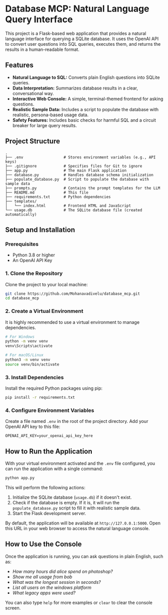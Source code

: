 # Database MCP: Natural Language Query Interface

This project is a Flask-based web application that provides a natural language interface for querying a SQLite database. It uses the OpenAI API to convert user questions into SQL queries, executes them, and returns the results in a human-readable format.

## Features

- **Natural Language to SQL:** Converts plain English questions into SQLite queries.
- **Data Interpretation:** Summarizes database results in a clear, conversational way.
- **Interactive Web Console:** A simple, terminal-themed frontend for asking questions.
- **Realistic Sample Data:** Includes a script to populate the database with realistic, persona-based usage data.
- **Safety Features:** Includes basic checks for harmful SQL and a circuit breaker for large query results.

## Project Structure

```
.
├── .env                  # Stores environment variables (e.g., API keys)
├── .gitignore            # Specifies files for Git to ignore
├── app.py                # The main Flask application
├── database.py           # Handles database schema initialization
├── populate_database.py  # Script to populate the database with sample data
├── prompts.py            # Contains the prompt templates for the LLM
├── README.md             # This file
├── requirements.txt      # Python dependencies
├── templates/
│   └── index.html        # Frontend HTML and JavaScript
└── usage.db              # The SQLite database file (created automatically)
```

## Setup and Installation

### Prerequisites

- Python 3.8 or higher
- An OpenAI API Key

### 1. Clone the Repository

Clone the project to your local machine:

```bash
git clone https://github.com/Mohanavadivelu/database_mcp.git
cd database_mcp
```

### 2. Create a Virtual Environment

It is highly recommended to use a virtual environment to manage dependencies.

```bash
# For Windows
python -m venv venv
venv\Scripts\activate

# For macOS/Linux
python3 -m venv venv
source venv/bin/activate
```

### 3. Install Dependencies

Install the required Python packages using pip:

```bash
pip install -r requirements.txt
```

### 4. Configure Environment Variables

Create a file named `.env` in the root of the project directory. Add your OpenAI API key to this file:

```
OPENAI_API_KEY=your_openai_api_key_here
```

## How to Run the Application

With your virtual environment activated and the `.env` file configured, you can run the application with a single command:

```bash
python app.py
```

This will perform the following actions:
1.  Initialize the SQLite database (`usage.db`) if it doesn't exist.
2.  Check if the database is empty. If it is, it will run the `populate_database.py` script to fill it with realistic sample data.
3.  Start the Flask development server.

By default, the application will be available at `http://127.0.0.1:5000`. Open this URL in your web browser to access the natural language console.

## How to Use the Console

Once the application is running, you can ask questions in plain English, such as:
- *How many hours did alice spend on photoshop?*
- *Show me all usage from bob*
- *What was the longest session in seconds?*
- *List all users on the windows platform*
- *What legacy apps were used?*

You can also type `help` for more examples or `clear` to clear the console screen.

